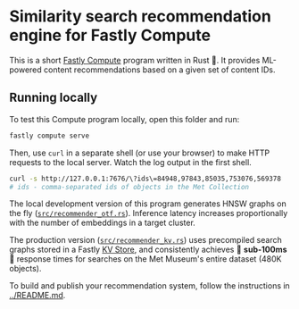 # Similarity search recommendation engine for Fastly Compute

This is a short [Fastly Compute](https://www.fastly.com/products/edge-compute) program written in Rust 🦀. It provides ML-powered content recommendations based on a given set of content IDs.

## Running locally
To test this Compute program locally, open this folder and run:

```sh
fastly compute serve
```

Then, use `curl` in a separate shell (or use your browser) to make HTTP requests to the local server. Watch the log output in the first shell.

```sh
curl -s http://127.0.0.1:7676/\?ids\=84948,97843,85035,753076,569378
# ids - comma-separated ids of objects in the Met Collection
```

The local development version of this program generates HNSW graphs on the fly ([`src/recommender_otf.rs`](./src/recommender_src.rs)). Inference latency increases proportionally with the number of embeddings in a target cluster. 

The production version ([`src/recommender_kv.rs`](./src/recommender_src.rs)) uses precompiled search graphs stored in a Fastly [KV Store](https://www.fastly.com/products/kv-store), and consistently achieves 🚀 **sub-100ms** 🚀 response times for searches on the Met Museum's entire dataset (480K objects).

To build and publish your recommendation system, follow the instructions in [../README.md](../README.md#experiment-with-your-own-data--model).
